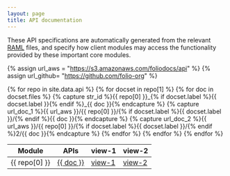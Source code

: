 ```yaml
---
layout: page
title: API documentation
---
```


These API specifications are automatically generated from the relevant
[RAML](https://github.com/folio-org/raml)
files, and specify how client modules may
access the functionality provided by these important core modules.

{% assign url_aws = "https://s3.amazonaws.com/foliodocs/api" %}
{% assign url_github= "https://github.com/folio-org" %}

<table>
  <thead>
    <tr>
      <th title="Module">Module</th>
      <th title="APIs and link to RAML source">APIs</th>
      <th title="View 1: using raml2html">view-1</th>
      <th title="View 2: using raml-fleece">view-2</th>
    </tr>
  </thead>
  <tbody>
  {% for repo in site.data.api %}
    {% for docset in repo[1] %}
      {% for doc in docset.files %}
        {% capture str_id %}{{ repo[0] }}_{% if docset.label %}{{ docset.label }}{% endif %}_{{ doc }}{% endcapture %}
        {% capture url_doc_1 %}{{ url_aws }}/{{ repo[0] }}/{% if docset.label %}{{ docset.label }}/{% endif %}{{ doc }}{% endcapture %}
        {% capture url_doc_2 %}{{ url_aws }}/{{ repo[0] }}/{% if docset.label %}{{ docset.label }}/{% endif %}2/{{ doc }}{% endcapture %}
        <tr id="{{ str_id }}">
          <td> {{ repo[0] }} </td>
          <td>
            <a href="{{ url_github }}/{{ repo[0] }}/blob/master/{{ docset.directory }}/{{ doc }}.raml"> {{ doc }}</a>
          </td>
          <td><a href="{{ url_doc_1 }}.html">view-1</a></td>
          <td><a href="{{ url_doc_2 }}.html">view-2</a></td>
        </tr>
      {% endfor %}
    {% endfor %}
  {% endfor %}
  </tbody>
</table>
